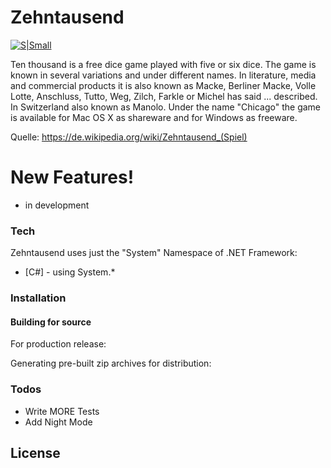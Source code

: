# Zehntausend

[![S|Small](https://itsmus.de/wp-content/uploads/New_Logo_Spi_85px.png)](https://ITsmus.de)

Ten thousand is a free dice game played with five or six dice. The game is known in several variations and under different names. In literature, media and commercial products it is also known as Macke, Berliner Macke, Volle Lotte, Anschluss, Tutto, Weg, Zilch, Farkle or Michel has said ... described. In Switzerland also known as Manolo. Under the name "Chicago" the game is available for Mac OS X as shareware and for Windows as freeware.

Quelle: https://de.wikipedia.org/wiki/Zehntausend_(Spiel)

# New Features!

  - in development

### Tech

Zehntausend uses just the "System" Namespace of .NET Framework:

* [C#] - using System.*

### Installation

#### Building for source
For production release:

Generating pre-built zip archives for distribution:

### Todos

 - Write MORE Tests
 - Add Night Mode

License
----
